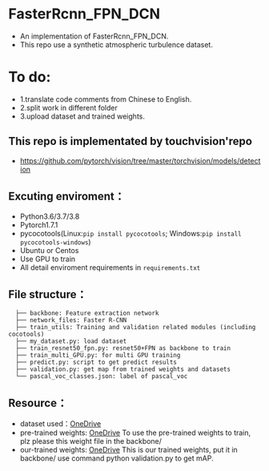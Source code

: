 # FasterRcnn_FPN_DCN
* An implementation of FasterRcnn_FPN_DCN.
* This repo use a synthetic atmospheric turbulence dataset.


# To do: 
* 1.translate code comments from Chinese to English.
* 2.split work in different folder
* 3.upload dataset and trained weights.



## This repo is implementated by touchvision'repo
* https://github.com/pytorch/vision/tree/master/torchvision/models/detection

## Excuting enviroment：
* Python3.6/3.7/3.8
* Pytorch1.7.1
* pycocotools(Linux:`pip install pycocotools`; Windows:`pip install pycocotools-windows`)
* Ubuntu or Centos
* Use GPU to train
* All detail enviroment requirements in `requirements.txt`

## File structure：
```
  ├── backbone: Feature extraction network 
  ├── network_files: Faster R-CNN
  ├── train_utils: Training and validation related modules (including cocotools)
  ├── my_dataset.py: load dataset
  ├── train_resnet50_fpn.py: resnet50+FPN as backbone to train
  ├── train_multi_GPU.py: for multi GPU training
  ├── predict.py: script to get predict results
  ├── validation.py: get map from trained weights and datasets
  └── pascal_voc_classes.json: label of pascal_voc
```

## Resource：

* dataset used：[OneDrive](https://1drv.ms/u/s!An4ptxH2n0OJbTkK3zLW4bjfnsc?e=ppRE3g)
* pre-trained weights: [OneDrive]() To use the pre-trained weights to train, plz please this weight file in the backbone/
* our-trained weights: [OneDrive](https://1drv.ms/u/s!An4ptxH2n0OJbt8Q_Q3z8dta0aE?e=kcKhtN) This is our trained weights, put it in backbone/ use command python validation.py to get mAP.
